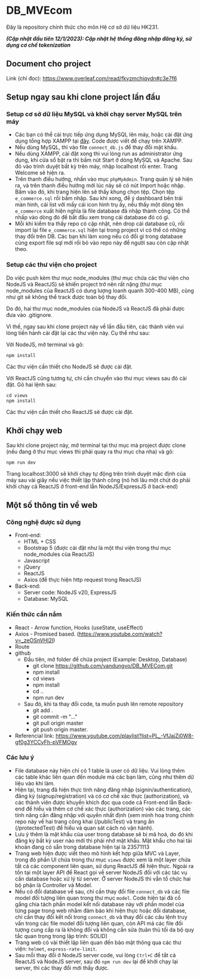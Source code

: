 # DB_MVEcom
Đây là repository chính thức cho môn Hệ cơ sở dữ liệu HK231.

***(Cập nhật đầu tiên 12/1/2023): Cập nhật hệ thống đăng nhập đăng ký, sử dụng cơ chế tokenization***

## Document cho project
Link (chỉ đọc): https://www.overleaf.com/read/fkyzmchjqydn#c3e7f6

## Setup ngay sau khi clone project lần đầu
### Setup cơ sở dữ liệu MySQL và khởi chạy server MySQL trên máy
- Các bạn có thể cài trực tiếp ứng dụng MySQL lên máy, hoặc cài đặt ứng dụng tổng hợp XAMPP tại [đây](https://www.apachefriends.org/download.html). Code được viết để chạy trên XAMPP. 
- Nếu dùng MySQL, thì vào file `connect_db.js` để thay đổi mật khẩu.
- Nếu dùng XAMPP, cài đặt xong thì vui lòng run as administrator ứng dụng, khi cửa sổ bật ra thì bấm nút Start ở dòng MySQL và Apache. Sau đó vào trình duyệt bất kỳ trên máy, nhập localhost rồi enter. Trang Welcome sẽ hiện ra.
- Trên thanh điều hướng, nhấn vào mục `phpMyAdmin`. Trang quản lý sẽ hiện ra, và trên thanh điều hướng mới lúc này sẽ có nút Import hoặc nhập. Bấm vào đó, khi trang hiện lên sẽ thấy khung chọn tệp. Chọn tệp `e_commerce.sql` rồi bấm nhập. Sau khi xong, để ý dashboard bên trái màn hình, cái list với mấy cái icon hình trụ ấy, nếu thấy một dòng tên `e_commerce` xuất hiện nghĩa là file database đã nhập thành công. Có thể nhấp vào dòng đó để bắt đầu xem trong cái database đó có gì.
- Mỗi khi kiểm tra thấy repo có cập nhật, nên drop cái database cũ, rồi import lại file `e_commerce.sql` hiện tại trong project vì có thể có những thay đổi trên DB. Các bạn khi làm xong nếu có đổi gì trong database cũng export file sql mới rồi bỏ vào repo này để người sau còn cập nhật theo.
### Setup các thư viện cho project
Do việc push kèm thư mục node_modules (thư mục chứa các thư viện cho NodeJS và ReactJS) sẽ khiến project trở nên rất nặng (thư mục node_modules của ReactJS có dung lượng loanh quanh 300-400 MB), cũng như git sẽ không thể track được toàn bộ thay đổi.

Do đó, hai thư mục node_modules của NodeJS và ReactJS đã phải được đưa vào .gitignore.

Vì thế, ngay sau khi clone project này về lần đầu tiên, các thành viên vui lòng tiến hành cài đặt lại các thư viện này. Cụ thể như sau:

Với NodeJS, mở terminal và gõ:
```
npm install
```
Các thư viện cần thiết cho NodeJS sẽ được cài đặt.

Với ReactJS cũng tương tự, chỉ cần chuyển vào thư mục views sau đó cài đặt. Gõ hai lệnh sau:
```
cd views
npm install
```
Các thư viện cần thiết cho ReactJS sẽ được cài đặt.

## Khởi chạy web
Sau khi clone project này, mở terminal tại thư mục mà project được clone (nếu đang ở thư mục views thì phải quay ra thư mục cha nha) và gõ:
```
npm run dev
```
Trang localhost:3000 sẽ khởi chạy tự động trên trình duyệt mặc định của máy sau vài giây nếu việc thiết lập thành công (nó hơi lâu một chút do phải khởi chạy cả ReactJS ở front-end lẫn NodeJS/ExpressJS ở back-end)

## Một số thông tin về web
### Công nghệ được sử dụng
- Front-end:
    - HTML + CSS
    - Bootstrap 5 (được cài đặt như là một thư viện trong thư mục node_modules của ReactJS)
    - Javascript
    - jQuery
    - ReactJS
    - Axios (để thực hiện http request trong ReactJS)
- Back-end:
    - Server code: NodeJS v20, ExpressJS
    - Database: MySQL
### Kiến thức cần nắm
- React - Arrow function, Hooks (useState, useEffect)
- Axios - Promised based. (https://www.youtube.com/watch?v=_zeOSnVHI2I)
- Route
- github
    - Đầu tiên, mở folder để chứa project (Example: Desktop, Database) 
        - git clone https://github.com/vandungvo/DB_MVECom.git 
        - npm install
        - cd views
        - npm install
        - cd ..
        - npm run dev
    - Sau đó, khi ta thay đổi code, ta muốn push lên remote repository
        - git add .
        - git commit -m "..."
        - git pull origin master
        - git push origin master.
- Referencial link: https://www.youtube.com/playlist?list=PL_-VfJajZj0W8-gf0g3YCCyFh-pVFMOgy
### Các lưu ý
- File database này hiện chỉ có 1 table là user có dữ liệu. Vui lòng thêm các table khác liên quan đến module mà các bạn làm, cũng như thêm dữ liệu vào khi làm.
- Hiện tại, trang đã hiện thực tính năng đăng nhập (signin/authentication),  đăng ký (signup/registration) và có cơ chế xác thực (authorization), và các thành viên được khuyến khích đọc qua code cả Front-end lẫn Back-end để hiểu và thêm cơ chế xác thực (authorization) vào các trang, các tính năng cần đăng nhập với quyền nhất định (xem minh hoạ trong chính repo này về hai trang công khai (/publicTest) và trang ẩn (/protectedTest) để hiểu và quan sát cách nó vận hành). 
- Lưu ý thêm là mật khẩu của user trong database sẽ bị mã hoá, do đó khi đăng ký bất kỳ user nào mới thì phải nhớ mật khẩu. Mật khẩu cho hai tài khoản đang có sẵn trong database hiện tại là 23571113
- Trang web hiện được viết theo mô hình kết hợp giữa MVC và Layer, trong đó phần UI chứa trong thư mục `views` được xem là một layer chứa tất cả các component liên quan, sử dụng ReactJS để hiện thực. Ngoài ra tồn tại một layer API để React gọi về server NodeJS đối với các tác vụ cần database hoặc xử lý từ server. Ở server NodeJS thì vẫn tổ chức hai bộ phận là Controller và Model.
- Nếu có đổi database về sau, chỉ cần thay đổi file `connect_db` và các file model đối tượng liên quan trong thư mục `model`. Code hiện tại đã cố gắng chia tách phần model kết nối database này với phần model của từng page trong web nhằm đảm bảo khi hiện thực hoặc đổi database, chỉ cần thay đổi kết nối trong `connect_db` và thay đổi các câu lệnh truy vấn trong các file model đối tượng liên quan, còn API mà các file đối tượng cung cấp ra là không đổi và không cần sửa (tuân thủ tối da bộ quy tắc quan trọng trong lập trình: SOLID)
- Trang web có vài thiết lập liên quan đến bảo mật thông qua các thư viện: `helmet`, `express-rate-limit`.
- Sau mỗi thay đổi ở NodeJS server code, vui lòng `Ctrl+C` để tắt cả ReactJS và NodeJS server, sau đó `npm run dev` lại để khởi chạy lại server, thì các thay đổi mới thấy được.

